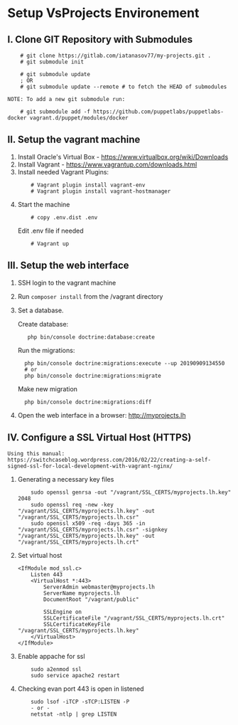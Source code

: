# Setup VsProjects Environement

## I. Clone GIT Repository with Submodules
```
	# git clone https://gitlab.com/iatanasov77/my-projects.git .
	# git submodule init
	
	# git submodule update
	; OR
	# git submodule update --remote # to fetch the HEAD of submodules
```
	NOTE: To add a new git submodule run:
```
	# git submodule add -f https://github.com/puppetlabs/puppetlabs-docker vagrant.d/puppet/modules/docker
```

## II. Setup the vagrant machine

1. Install Oracle's Virtual Box - https://www.virtualbox.org/wiki/Downloads
2. Install Vagrant - https://www.vagrantup.com/downloads.html
3. Install needed Vagrant Plugins:
	```
		# Vagrant plugin install vagrant-env
		# Vagrant plugin install vagrant-hostmanager
	```
5. Start the machine
	```
		# copy .env.dist .env
	```
	Edit .env file if needed
	```
    	# Vagrant up
    ```

## III. Setup the web interface

1. SSH login to the vagrant machine
2. Run `composer install` from the /vagrant directory
3. Set a database.
    
	Create database:
	```
	   php bin/console doctrine:database:create
	 ```
	 
	 Run the migrations:
	 ```
	   php bin/console doctrine:migrations:execute --up 20190909134550
	   # or
	   php bin/console doctrine:migrations:migrate
	 ```
	 
	 Make new migration
	 ```
	   php bin/console doctrine:migrations:diff
	 ```
4. Open the web interface in a browser: http://myprojects.lh

## IV. Configure a SSL Virtual Host (HTTPS)

	Using this manual: https://switchcaseblog.wordpress.com/2016/02/22/creating-a-self-signed-ssl-for-local-development-with-vagrant-nginx/
	
1. Generating a necessary key files
	```
		sudo openssl genrsa -out "/vagrant/SSL_CERTS/myprojects.lh.key" 2048
		sudo openssl req -new -key "/vagrant/SSL_CERTS/myprojects.lh.key" -out "/vagrant/SSL_CERTS/myprojects.lh.csr"
		sudo openssl x509 -req -days 365 -in "/vagrant/SSL_CERTS/myprojects.lh.csr" -signkey "/vagrant/SSL_CERTS/myprojects.lh.key" -out "/vagrant/SSL_CERTS/myprojects.lh.crt"
	```
2. Set virtual host
	```
	<IfModule mod_ssl.c>
		Listen 443
		<VirtualHost *:443>
		    ServerAdmin webmaster@myprojects.lh
		    ServerName myprojects.lh
		    DocumentRoot "/vagrant/public"
		
		    SSLEngine on
		    SSLCertificateFile "/vagrant/SSL_CERTS/myprojects.lh.crt"
		    SSLCertificateKeyFile "/vagrant/SSL_CERTS/myprojects.lh.key"
		</VirtualHost>
	</IfModule>
	```

3. Enable appache for ssl
	```
		sudo a2enmod ssl
		sudo service apache2 restart
	```
	 
4. Checking evan port 443 is open in listened
	```
		sudo lsof -iTCP -sTCP:LISTEN -P
		- or -
		netstat -ntlp | grep LISTEN
	```
